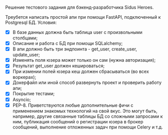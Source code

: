 Решение тестового задания для бэкенд-разработчика Sidus Heroes.

Треубется написать простой апи при помощи FastAPI, подключенный к Postgresql БД.
Условия:
- [x] В базе данных должна быть таблица user с произвольными столбцами;
- [x] Описание и работа с БД при помощи SQLalchemy;
- [x] В апи должно быть три эндпоинта - get_user, сreate_user, update_user;
- [x] Изменять поля юзера может только он сам (нужна авторизация);
- [x] Результат get_user должен кешироваться;
- [x] При измении полей юзера кеш должен сбрасываться (во всех воркерах);
- [x] Докерфайл или иной способ развернуть проект и проверить работу апи;
- [x] Покрытие тестами;
- [x] Asyncio;
- [x] PEP-8.
Приветствуются любые дополнительные фичи с применением знакомых технологий на свой вкус.
Это могут быть, например, другие связанные таблицы БД cо сложными запросами к ним,
публикация сообщений о регистрации юзера в брокер сообщений,
выполнение отложенных задач при помощи Сelery и т.д.
